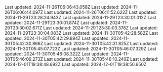 Last updated: 2024-11-26T06:06:43.058Z
Last updated: 2024-11-26T06:06:44.097Z
Last updated: 2024-11-26T06:11:52.622Z
Last updated: 2024-11-29T23:28:24.943Z
Last updated: 2024-11-29T23:30:01.012Z
Last updated: 2024-11-29T23:30:01.874Z
Last updated: 2024-11-29T23:30:02.671Z
Last updated: 2024-11-29T23:30:03.378Z
Last updated: 2024-11-29T23:30:04.083Z
Last updated: 2024-11-30T05:42:28.582Z
Last updated: 2024-11-30T05:42:29.894Z
Last updated: 2024-11-30T05:42:30.866Z
Last updated: 2024-11-30T05:42:31.825Z
Last updated: 2024-11-30T05:45:07.723Z
Last updated: 2024-11-30T05:46:07.329Z
Last updated: 2024-11-30T05:46:08.322Z
Last updated: 2024-11-30T05:46:09.273Z
Last updated: 2024-11-30T05:46:10.240Z
Last updated: 2024-12-01T19:38:48.692Z
Last updated: 2024-12-01T19:38:50.650Z
